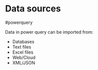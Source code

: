 # Data sources

#powerquery

Data in power query can be imported from:
- Databases
- Text files
- Excel files
- Web/Cloud
- XML/JSON